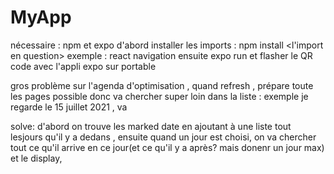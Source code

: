 # MyApp
nécessaire : npm et expo
d'abord installer les imports : npm install <l'import en question> exemple : react navigation
ensuite expo run et flasher le QR code avec l'appli expo sur portable

gros problème sur l'agenda d'optimisation , quand refresh , prépare toute les pages possible donc va chercher super loin dans la liste : exemple je regarde le 15 juillet 2021 , va 


solve:
d'abord on trouve les marked date en ajoutant à une liste tout lesjours qu'il y a dedans ,
ensuite quand un jour est choisi, on va chercher tout ce qu'il arrive en ce jour(et ce qu'il y a après? mais donenr un jour max) et le display,